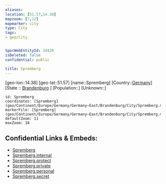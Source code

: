 ```yaml
---
aliases: 
location: [51.57,14.38]
mapzoom: [7,12] 
mapmarker: city 
type: City
tags:
- geo/City


SpocWebEntityId: 34420
isDeleted: false
confidential: public

title: Spremberg
---
```

[geo-lon::14.38]
[geo-lat::51.57]
[name::Spremberg]
[Country::[Germany](geo/Continent/Europe/Germany.md)]
[State :: [Brandenburg](geo/Continent/Europe/Germany/Germany~East/Brandenburg.md) ]
[Population::]
[Unknown::]


```leaflet
id: Spremberg
coordinates: [Spremberg](geo/Continent/Europe/Germany/Germany~East/Brandenburg/City/Spremberg.md)
markerFile: [Spremberg](geo/Continent/Europe/Germany/Germany~East/Brandenburg/City/Spremberg.md)
defaultZoom: 11 
maxZoom: 18
```


## Confidential Links & Embeds: 
- [Spremberg](../../../../../../../../_public/geo/Continent/Europe/Germany/Germany~East/Brandenburg/City/Spremberg.md) 
- [Spremberg.internal](../../../../../../../../_internal/geo/Continent/Europe/Germany/Germany~East/Brandenburg/City/Spremberg.internal.md) 
- [Spremberg.protect](../../../../../../../../_protect/geo/Continent/Europe/Germany/Germany~East/Brandenburg/City/Spremberg.protect.md) 
- [Spremberg.private](../../../../../../../../_private/geo/Continent/Europe/Germany/Germany~East/Brandenburg/City/Spremberg.private.md) 
- [Spremberg.personal](../../../../../../../../_personal/geo/Continent/Europe/Germany/Germany~East/Brandenburg/City/Spremberg.personal.md) 
- [Spremberg.secret](../../../../../../../../_secret/geo/Continent/Europe/Germany/Germany~East/Brandenburg/City/Spremberg.secret.md) 
